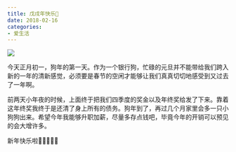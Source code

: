 ```yaml
---
title: 戊戌年快乐🐶
date: 2018-02-16
categories: 
- 爱生活
---
```


![](https://img.yztao.me/blog/happy-wang-year.jpeg)

今天正月初一，狗年的第一天。作为一个银行狗，忙碌的元旦并不能带给我们跨入新的一年的清新感觉，必须要是春节的空闲才能够让我们真真切切地感受到又过去了一年啊。

前两天小年夜的时候，上面终于把我们四季度的奖金以及年终奖给发了下来。靠着这年终奖我终于是还清了身上所有的债务。狗年到了，再过几个月家里会多一只小狗狗出来。希望今年我能够升职加薪，尽量多存点钱吧，毕竟今年的开销可以预见的会大增许多。

新年快乐啦🎈🍾️🎊🎆🎉
